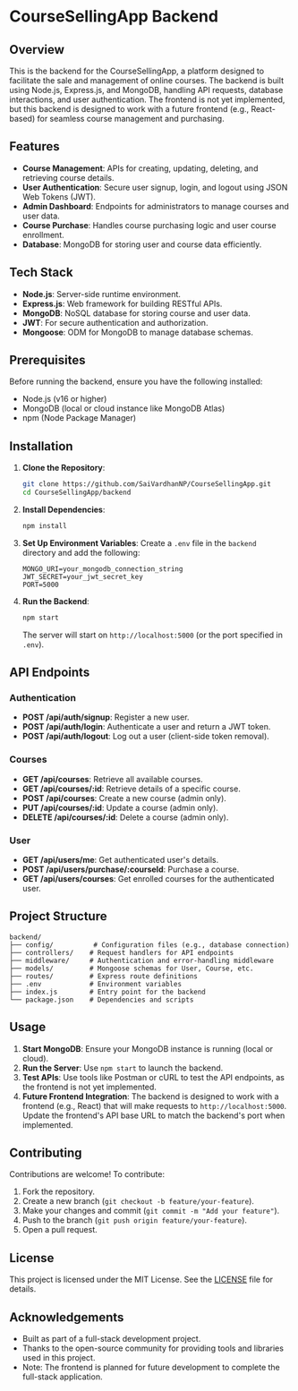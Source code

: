 # CourseSellingApp Backend

## Overview
This is the backend for the CourseSellingApp, a platform designed to facilitate the sale and management of online courses. The backend is built using Node.js, Express.js, and MongoDB, handling API requests, database interactions, and user authentication. The frontend is not yet implemented, but this backend is designed to work with a future frontend (e.g., React-based) for seamless course management and purchasing.

## Features
- **Course Management**: APIs for creating, updating, deleting, and retrieving course details.
- **User Authentication**: Secure user signup, login, and logout using JSON Web Tokens (JWT).
- **Admin Dashboard**: Endpoints for administrators to manage courses and user data.
- **Course Purchase**: Handles course purchasing logic and user course enrollment.
- **Database**: MongoDB for storing user and course data efficiently.

## Tech Stack
- **Node.js**: Server-side runtime environment.
- **Express.js**: Web framework for building RESTful APIs.
- **MongoDB**: NoSQL database for storing course and user data.
- **JWT**: For secure authentication and authorization.
- **Mongoose**: ODM for MongoDB to manage database schemas.

## Prerequisites
Before running the backend, ensure you have the following installed:
- Node.js (v16 or higher)
- MongoDB (local or cloud instance like MongoDB Atlas)
- npm (Node Package Manager)

## Installation
1. **Clone the Repository**:
   ```bash
   git clone https://github.com/SaiVardhanNP/CourseSellingApp.git
   cd CourseSellingApp/backend
   ```

2. **Install Dependencies**:
   ```bash
   npm install
   ```

3. **Set Up Environment Variables**:
   Create a `.env` file in the `backend` directory and add the following:
   ```
   MONGO_URI=your_mongodb_connection_string
   JWT_SECRET=your_jwt_secret_key
   PORT=5000
   ```

4. **Run the Backend**:
   ```bash
   npm start
   ```
   The server will start on `http://localhost:5000` (or the port specified in `.env`).

## API Endpoints
### Authentication
- **POST /api/auth/signup**: Register a new user.
- **POST /api/auth/login**: Authenticate a user and return a JWT token.
- **POST /api/auth/logout**: Log out a user (client-side token removal).

### Courses
- **GET /api/courses**: Retrieve all available courses.
- **GET /api/courses/:id**: Retrieve details of a specific course.
- **POST /api/courses**: Create a new course (admin only).
- **PUT /api/courses/:id**: Update a course (admin only).
- **DELETE /api/courses/:id**: Delete a course (admin only).

### User
- **GET /api/users/me**: Get authenticated user's details.
- **POST /api/users/purchase/:courseId**: Purchase a course.
- **GET /api/users/courses**: Get enrolled courses for the authenticated user.

## Project Structure
```
backend/
├── config/          # Configuration files (e.g., database connection)
├── controllers/    # Request handlers for API endpoints
├── middleware/     # Authentication and error-handling middleware
├── models/         # Mongoose schemas for User, Course, etc.
├── routes/         # Express route definitions
├── .env            # Environment variables
├── index.js        # Entry point for the backend
└── package.json    # Dependencies and scripts
```

## Usage
1. **Start MongoDB**: Ensure your MongoDB instance is running (local or cloud).
2. **Run the Server**: Use `npm start` to launch the backend.
3. **Test APIs**: Use tools like Postman or cURL to test the API endpoints, as the frontend is not yet implemented.
4. **Future Frontend Integration**: The backend is designed to work with a frontend (e.g., React) that will make requests to `http://localhost:5000`. Update the frontend's API base URL to match the backend's port when implemented.

## Contributing
Contributions are welcome! To contribute:
1. Fork the repository.
2. Create a new branch (`git checkout -b feature/your-feature`).
3. Make your changes and commit (`git commit -m "Add your feature"`).
4. Push to the branch (`git push origin feature/your-feature`).
5. Open a pull request.

## License
This project is licensed under the MIT License. See the [LICENSE](LICENSE) file for details.

## Acknowledgements
- Built as part of a full-stack development project.
- Thanks to the open-source community for providing tools and libraries used in this project.
- Note: The frontend is planned for future development to complete the full-stack application.
